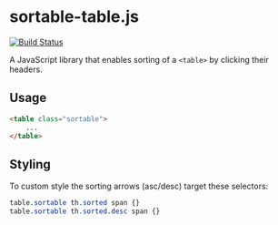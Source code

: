 # sortable-table.js

[![Build Status](http://img.shields.io/travis/Tyriar/sortable-table.js.svg?style=flat)](http://travis-ci.org/Tyriar/sortable-table.js)

A JavaScript library that enables sorting of a `<table>` by clicking their headers.

## Usage

```html
<table class="sortable">
    ...
</table>
```

## Styling

To custom style the sorting arrows (asc/desc) target these selectors:

```css
table.sortable th.sorted span {}
table.sortable th.sorted.desc span {}
```
